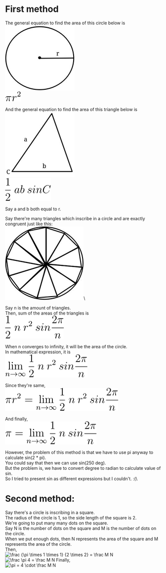 # First method
The general equation to find the area of this circle below is \
![circle](./circle.jpg)\
![\pi r^2](./area-of-circle.svg)

And the general equation to find the area of this triangle below is\
![triangle](./triangle.jpg)\
![\frac 1 2 \:  a b \: sin C](./area-of-triangle.svg)

Say a and b both equal to r.

Say there're many triangles which inscribe in a circle and are exactly congruent just like this:\
![triangle inscribing in the circle](./triangles-inscribing-in-circle.jpg)\

Say n is the amount of triangles.\
Then, sum of the areas of the triangles is\
![\frac 1 2 \: n \: r^2 \: sin \frac {2 \pi} {n}](./area-of-triangles-in-circle.svg)


When n converges to infinity, it will be the area of the circle.\
In mathematical expression, it is\
![\lim\_{n \to \infty }\frac 1 2 \: n \: r^2 \: sin \frac {2 \pi} {n}](./lim-area-of-triangles-in-circle.svg)

Since they're same,\
![\pi r^2 = \lim\_{n \to \infty }\frac 1 2 \: n \: r^2 \: sin \frac {2 \pi} {n}](./area-of-circle-same-as-lim-area-of-triangles-in-circle.svg)

And finally,\
![\pi = \lim\_{n \to \infty }\frac 1 2 \: n \: sin \frac {2 \pi} {n}](./value-of-pi.svg)

However, the problem of this method is that we have to use pi anyway to calculate sin(2 * pi).\
You could say that then we can use sin(250 deg).\
But the problem is, we have to convert degree to radian to calculate value of sin.\
So I tried to present sin as different expressions but I couldn't. :(\

# Second method:
Say there's a circle is inscribing in a square.\
The radius of the circle is 1, so the side length of the square is 2.\
We're going to put many many dots on the square.\
Say N is the number of dots on the square and M is the number of dots on the circle.\
When we put enough dots, then N represents the area of the square and M represents the area of the circle.\
Then,\
![\frac {\pi \times 1 \times 1} {2 \times 2} = \frac M N](https://latex.codecogs.com/png.image?\dpi{110}%20\frac%20{\pi%20\times%201%20\times%201}%20{2%20\times%202}%20=%20\frac%20M%20N)
![\frac \pi 4 = \frac M N ](https://latex.codecogs.com/png.image?\dpi{110}%20\frac%20\pi%204%20=%20\frac%20M%20N)
Finally,\
![\pi = 4 \cdot \frac M N](https://latex.codecogs.com/png.image?\dpi{110}%20\pi%20=%204%20\cdot%20\frac%20M%20N)


